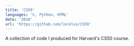 ```yaml
---
title: 'CS50'
languages: 'C, Python, HTML'
date: '2018'
url: 'https://github.com/locelus/CS50'
---
```

A collection of code I produced for Harvard's CS50 course.
